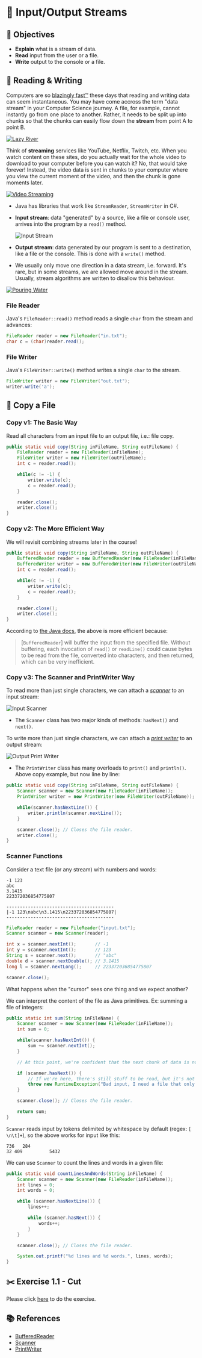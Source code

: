 # 🌊 Input/Output Streams

## 🎯 Objectives

- **Explain** what is a stream of data.
- **Read** input from the user or a file.
- **Write** output to the console or a file.

## 📖 Reading & Writing

Computers are so [blazingly fast™️](https://i.redd.it/t7ns9qtb5gh81.jpg) these days that reading and writing data can seem instantaneous. You may have come accross the term "data stream" in your Computer Science journey. A file, for example, cannot instantly go from one place to another. Rather, it needs to be split up into chunks so that the chunks can easily flow down the **stream** from point A to point B.

[![Lazy River](./images/1-Lazy-River.gif "Dramatization. Data does not actually get in a cute little burger tube. I wish it did, though.")](https://dribbble.com/shots/5690316-The-lazy-girl-on-the-lazy-river)

Think of **streaming** services like YouTube, Netflix, Twitch, etc. When you watch content on these sites, do you actually wait for the whole video to download to your computer before you can watch it? No, that would take forever! Instead, the video data is sent in chunks to your computer where you view the current moment of the video, and then the chunk is gone moments later.

[![Video Streaming](./images/2-Video-Streaming.gif "This lesson is proudly sponso- yeah right! If I made that kind of money, I would be... Still teaching, cuz I love it 😉")](https://today.umd.edu/content-still-king-streaming-wars-985f2fbc-6c5b-4982-a467-06b000f52f94)

- Java has libraries that work like `StreamReader`, `StreamWriter` in C#.
- **Input stream**: data "generated" by a source, like a file or console user, arrives into the program by a `read()` method.

   ![Input Stream](./images/3-Input-Stream.png)

- **Output stream**: data generated by our program is sent to a destination, like a file or the console. This is done with a `write()` method.
- We usually only move one direction in a data stream, i.e. forward. It's rare, but in some streams, we are allowed move around in the stream. Usually, stream algorithms are written to disallow this behaviour.

[![Pouring Water](images/2-Pouring-Water.gif "Another streaming analogy. Where's the nearest restroom?")](https://loopedgifs.tumblr.com/image/151582354375)

### File Reader

Java's `FileReader::read()` method reads a single `char` from the stream and advances:

```java
FileReader reader = new FileReader("in.txt");
char c = (char)reader.read();
```

### File Writer

Java's `FileWriter::write()` method writes a single `char` to the stream.

```java
FileWriter writer = new FileWriter("out.txt");
writer.write('a');
```

## 🐑 Copy a File

### Copy v1: The Basic Way

Read all characters from an input file to an output file, i.e.: file copy.

```java
public static void copy(String inFileName, String outFileName) {
    FileReader reader = new FileReader(inFileName);
    FileWriter writer = new FileWriter(outFileName);
    int c = reader.read();

    while(c != -1) {
        writer.write(c);
        c = reader.read();
    }

    reader.close();
    writer.close();
}
```

### Copy v2: The More Efficient Way

We will revisit combining streams later in the course!

```java
public static void copy(String inFileName, String outFileName) {
    BufferedReader reader = new BufferedReader(new FileReader(inFileName), 1024);
    BufferedWriter writer = new BufferedWriter(new FileWriter(outFileName), 1024);
    int c = reader.read();

    while(c != -1) {
        writer.write(c);
        c = reader.read();
    }

    reader.close();
    writer.close();
}
```

According to [the Java docs](https://docs.oracle.com/javase/7/docs/api/java/io/BufferedReader.html), the above is more efficient because:

> [`BufferedReader`] will buffer the input from the specified file. Without buffering, each invocation of `read()` or `readLine()` could cause bytes to be read from the file, converted into characters, and then returned, which can be very inefficient.

### Copy v3: The Scanner and PrintWriter Way

To read more than just single characters, we can attach a [_scanner_](https://docs.oracle.com/javase/7/docs/api/java/util/Scanner.html) to an input stream:

![Input Scanner](./images/4-Input-Scanner.png)

- The `Scanner` class has two major kinds of methods: `hasNext()` and `next()`.

To write more than just single characters, we can attach a [_print writer_](https://docs.oracle.com/javase/7/docs/api/java/io/PrintWriter.html) to an output stream:

![Output Print Writer](./images/5-Output-Print-Writer.png)

- The `PrintWriter` class has many overloads to `print()` and `println()`. Above copy example, but now line by line:

```java
public static void copy(String inFileName, String outFileName) {
    Scanner scanner = new Scanner(new FileReader(inFileName));
    PrintWriter writer = new PrintWriter(new FileWriter(outFileName));

    while(scanner.hasNextLine()) {
        writer.println(scanner.nextLine());
    }

    scanner.close(); // Closes the file reader.
    writer.close();
}
```

### Scanner Functions

Consider a text file (or any stream) with numbers and words:

```text
-1 123
abc
3.1415
223372036854775807

----------------------------------------
|-1 123\nabc\n3.1415\n223372036854775807|
----------------------------------------
```

```java
FileReader reader = new FileReader("input.txt");
Scanner scanner = new Scanner(reader);

int x = scanner.nextInt();       // -1
int y = scanner.nextInt();       // 123
String s = scanner.next();       // "abc"
double d = scanner.nextDouble(); // 3.1415
long l = scanner.nextLong();     // 223372036854775807

scanner.close();
```

What happens when the "cursor" sees one thing and we expect another?

We can interpret the content of the file as Java primitives. Ex: summing a file of integers:

```java
public static int sum(String inFileName) {
    Scanner scanner = new Scanner(new FileReader(inFileName));
    int sum = 0;

    while(scanner.hasNextInt()) {
        sum += scanner.nextInt();
    }

    // At this point, we're confident that the next chunk of data is not a int.

    if (scanner.hasNext()) {
        // If we're here, there's still stuff to be read, but it's not a int.
        throw new RuntimeException("Bad input, I need a file that only has ints!");
    }

    scanner.close(); // Closes the file reader.

    return sum;
}
```

`Scanner` reads input by tokens delimited by whitespace by default (regex: `[ \n\t]+`), so the above works for input like this:

```text
736   284
32 409          5432
```

We can use `Scanner` to count the lines and words in a given file:

```java
public static void countLinesAndWords(String inFileName) {
    Scanner scanner = new Scanner(new FileReader(inFileName));
    int lines = 0;
    int words = 0;

    while (scanner.hasNextLine()) {
        lines++;

        while (scanner.hasNext()) {
            words++;
        }
    }

    scanner.close(); // Closes the file reader.

    System.out.printf("%d lines and %d words.", lines, words);
}
```

## ✂️ Exercise 1.1 - Cut

Please click [here](https://github.com/JAC-CS-Programming-4-W23/E1.1-Cut) to do the exercise.

## 📚 References

- [BufferedReader](https://docs.oracle.com/javase/7/docs/api/java/io/BufferedReader.html)
- [Scanner](https://docs.oracle.com/javase/7/docs/api/java/util/Scanner.html)
- [PrintWriter](https://docs.oracle.com/javase/7/docs/api/java/io/PrintWriter.html)
